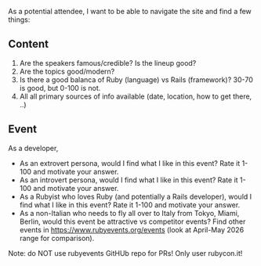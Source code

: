 As a potential attendee, I want to be able to navigate the site and find a few things:

## Content

1. Are the speakers famous/credible? Is the lineup good?
2. Are the topics good/modern?
3. Is there a good balanca of Ruby (language) vs Rails (framework)? 30-70 is good, but 0-100 is not.
4. All all primary sources of info available (date, location, how to get there, ..)

## Event

As a developer,

* As an extrovert persona, would I find what I like in this event? Rate it 1-100 and motivate your answer.
* As an introvert persona, would I find what I like in this event? Rate it 1-100 and motivate your answer.
* As a Rubyist who loves Ruby (and potentially a Rails developer), would I find what I like in this event? Rate it 1-100 and motivate your answer.
* As a non-Italian who needs to fly all over to Italy from Tokyo, Miami, Berlin, would this event be attractive vs competitor events?
  Find other events in https://www.rubyevents.org/events (look at April-May 2026 range for comparison).

Note: do NOT use rubyevents GitHUb repo for PRs! Only user rubycon.it!
